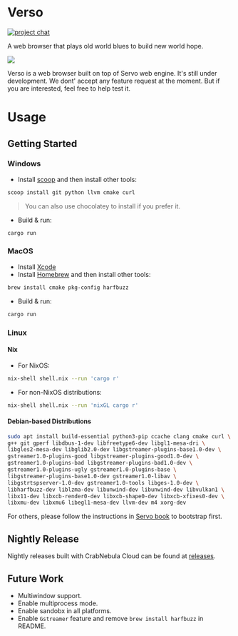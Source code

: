 # Verso

[![project chat](https://img.shields.io/badge/zulip-57a7ff?style=for-the-badge&labelColor=555555&logo=zulip)](https://versotile.zulipchat.com/)

A web browser that plays old world blues to build new world hope.

![](https://github.com/pewsheen/verso/assets/460329/7df44c7d-a4c5-4393-8378-a8b7bc438b03)

Verso is a web browser built on top of Servo web engine. It's still under development. We dont' accept any feature request at the moment.
But if you are interested, feel free to help test it.

# Usage

## Getting Started

### Windows

- Install [scoop](https://scoop.sh/) and then install other tools:

```sh
scoop install git python llvm cmake curl
```

> You can also use chocolatey to install if you prefer it.

- Build & run:

```sh
cargo run
```

### MacOS

- Install [Xcode](https://developer.apple.com/xcode/)
- Install [Homebrew](https://brew.sh/) and then install other tools:

```sh
brew install cmake pkg-config harfbuzz
```

- Build & run:

```sh
cargo run
```

### Linux


#### Nix

- For NixOS:

```sh
nix-shell shell.nix --run 'cargo r'
```

- For non-NixOS distributions:

```sh
nix-shell shell.nix --run 'nixGL cargo r'
```

#### Debian-based Distributions

```sh
sudo apt install build-essential python3-pip ccache clang cmake curl \
g++ git gperf libdbus-1-dev libfreetype6-dev libgl1-mesa-dri \
libgles2-mesa-dev libglib2.0-dev libgstreamer-plugins-base1.0-dev \
gstreamer1.0-plugins-good libgstreamer-plugins-good1.0-dev \
gstreamer1.0-plugins-bad libgstreamer-plugins-bad1.0-dev \
gstreamer1.0-plugins-ugly gstreamer1.0-plugins-base \
libgstreamer-plugins-base1.0-dev gstreamer1.0-libav \
libgstrtspserver-1.0-dev gstreamer1.0-tools libges-1.0-dev \
libharfbuzz-dev liblzma-dev libunwind-dev libunwind-dev libvulkan1 \
libx11-dev libxcb-render0-dev libxcb-shape0-dev libxcb-xfixes0-dev \
libxmu-dev libxmu6 libegl1-mesa-dev llvm-dev m4 xorg-dev
```

For others, please follow the instructions in [Servo book](https://book.servo.org/hacking/setting-up-your-environment.html#tools-for-linux) to bootstrap first.

## Nightly Release

Nightly releases built with CrabNebula Cloud can be found at [releases](https://web.crabnebula.cloud/verso/verso-nightly/releases).

## Future Work

- Multiwindow support.
- Enable multiprocess mode.
- Enable sandobx in all platforms.
- Enable `Gstreamer` feature and remove `brew install harfbuzz` in README.
